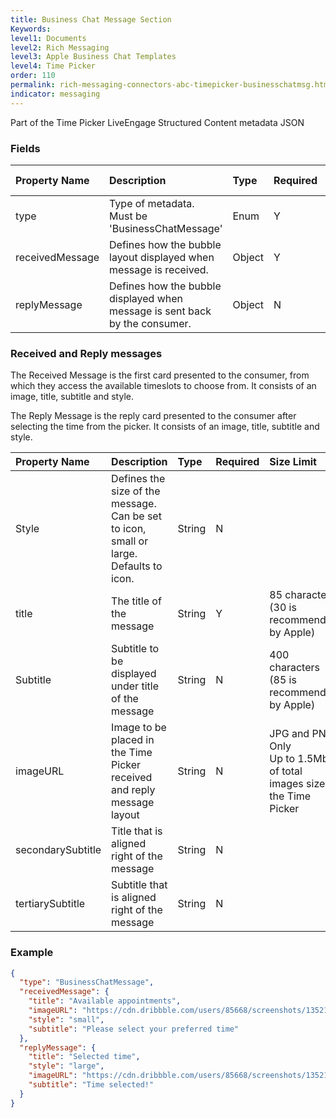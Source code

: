 ```yaml
---
title: Business Chat Message Section
Keywords:
level1: Documents
level2: Rich Messaging
level3: Apple Business Chat Templates
level4: Time Picker
order: 110
permalink: rich-messaging-connectors-abc-timepicker-businesschatmsg.html
indicator: messaging
---
```


Part of the Time Picker LiveEngage Structured Content metadata JSON

### Fields

| Property Name | Description | Type | Required | Size Limit |
| :--- | :--- | :--- | :--- | :--- |
| type | Type of metadata. <br/> Must be 'BusinessChatMessage' | Enum | Y |  |
| receivedMessage | Defines how the bubble layout displayed when message is received. | Object  | Y |  |
| replyMessage | Defines how the bubble displayed when message is sent back by the consumer. | Object | N |  |


### Received and Reply messages

The Received Message is the first card presented to the consumer, from which they access the available timeslots to choose from. It consists of an image, title, subtitle and style.

The Reply Message is the reply card presented to the consumer after selecting the time from the picker. It consists of an image, title, subtitle and style.

| Property Name | Description | Type | Required | Size Limit |
| :--- | :--- | :--- | :--- | :--- |
| Style | Defines the size of the message. <br/>Can be set to icon, small or large. <br/>Defaults to icon. | String | N |  |
| title | The title of the message | String | Y | 85 characters (30 is recommended by Apple) |
| Subtitle | Subtitle to be displayed under title of the message | String | N | 400 characters (85 is recommended by Apple) |
| imageURL | Image to be placed in the Time Picker received and reply message layout | String | N | JPG and PNG Only <br/>Up to 1.5Mb of total images size in the Time Picker |
| secondarySubtitle | Title that is aligned right of the message | String | N |  |
| tertiarySubtitle | Subtitle that is aligned right of the message | String | N |  |


### Example

```json
{
  "type": "BusinessChatMessage",
  "receivedMessage": {
    "title": "Available appointments",
    "imageURL": "https://cdn.dribbble.com/users/85668/screenshots/1352116/dribblble_mock_1x.jpg",
    "style": "small",
    "subtitle": "Please select your preferred time"
  },
  "replyMessage": {
    "title": "Selected time",
    "style": "large",
    "imageURL": "https://cdn.dribbble.com/users/85668/screenshots/1352116/dribblble_mock_1x.jpg",
    "subtitle": "Time selected!"
  }
}
```
